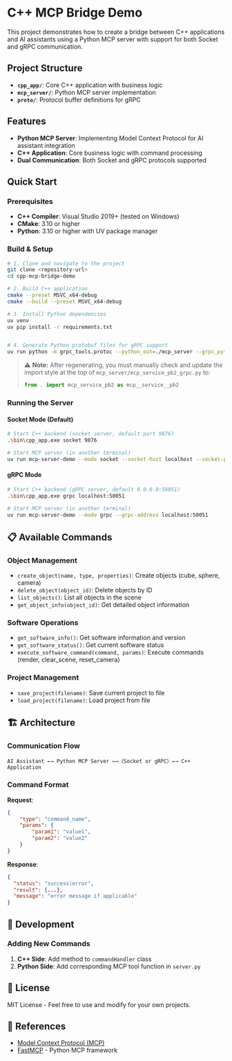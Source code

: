 # C++ MCP Bridge Demo

This project demonstrates how to create a bridge between C++ applications and AI assistants using a Python MCP server with support for both Socket and gRPC communication.

## Project Structure

-   **`cpp_app/`**: Core C++ application with business logic
-   **`mcp_server/`**: Python MCP server implementation
-   **`proto/`**: Protocol buffer definitions for gRPC

## Features

-   **Python MCP Server**: Implementing Model Context Protocol for AI assistant integration
-   **C++ Application**: Core business logic with command processing
-   **Dual Communication**: Both Socket and gRPC protocols supported

## Quick Start

### Prerequisites

-   **C++ Compiler**: Visual Studio 2019+ (tested on Windows)
-   **CMake**: 3.10 or higher
-   **Python**: 3.10 or higher with UV package manager

### Build & Setup

```bash
# 1. Clone and navigate to the project
git clone <repository-url>
cd cpp-mcp-bridge-demo

# 2. Build C++ application
cmake --preset MSVC_x64-debug
cmake --build --preset MSVC_x64-debug

# 3. Install Python dependencies
uv venv
uv pip install -r requirements.txt


# 4. Generate Python protobuf files for gRPC support
uv run python -m grpc_tools.protoc --python_out=./mcp_server --grpc_python_out=./mcp_server --proto_path=./proto ./proto/mcp_service.proto
```

> ⚠️ **Note:**
> After regenerating, you must manually check and update the import style at the top of `mcp_server/mcp_service_pb2_grpc.py` to:
>
> ```python
> from . import mcp_service_pb2 as mcp__service__pb2
> ```

### Running the Server

#### Socket Mode (Default)

```bash
# Start C++ backend (socket server, default port 9876)
.\bin\cpp_app.exe socket 9876

# Start MCP server (in another terminal)
uv run mcp-server-demo --mode socket --socket-host localhost --socket-port 9876
```

#### gRPC Mode

```bash
# Start C++ backend (gRPC server, default 0.0.0.0:50051)
.\bin\cpp_app.exe grpc localhost:50051

# Start MCP server (in another terminal)
uv run mcp-server-demo --mode grpc --grpc-address localhost:50051
```

## 📋 Available Commands

### Object Management

-   `create_object(name, type, properties)`: Create objects (cube, sphere, camera)
-   `delete_object(object_id)`: Delete objects by ID
-   `list_objects()`: List all objects in the scene
-   `get_object_info(object_id)`: Get detailed object information

### Software Operations

-   `get_software_info()`: Get software information and version
-   `get_software_status()`: Get current software status
-   `execute_software_command(command, params)`: Execute commands (render, clear_scene, reset_camera)

### Project Management

-   `save_project(filename)`: Save current project to file
-   `load_project(filename)`: Load project from file

## 🏗️ Architecture

### Communication Flow

```
AI Assistant ←→ Python MCP Server ←→（Socket or gRPC）←→ C++ Application
```

### Command Format

**Request**:

```json
{
    "type": "command_name",
    "params": {
        "param1": "value1",
        "param2": "value2"
    }
}
```

**Response**:

```json
{
  "status": "success|error",
  "result": {...},
  "message": "error message if applicable"
}
```

## 🔧 Development

### Adding New Commands

1. **C++ Side**: Add method to `commandHandler` class
2. **Python Side**: Add corresponding MCP tool function in `server.py`

## 📄 License

MIT License - Feel free to use and modify for your own projects.

## 🔗 References

-   [Model Context Protocol (MCP)](https://modelcontextprotocol.io/)
-   [FastMCP](https://github.com/jlowin/fastmcp) - Python MCP framework
